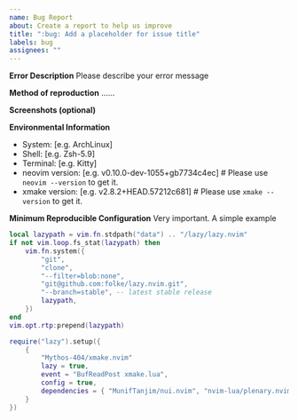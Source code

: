 ```yaml
---
name: Bug Report
about: Create a report to help us improve
title: ":bug: Add a placeholder for issue title"
labels: bug
assignees: ""
---
```


**Error Description**
Please describe your error message

**Method of reproduction**
......

**Screenshots (optional)**

**Environmental Information**

- System: [e.g. ArchLinux]
- Shell: [e.g. Zsh-5.9]
- Terminal: [e.g. Kitty]
- neovim version: [e.g. v0.10.0-dev-1055+gb7734c4ec] # Please use `neovim --version` to get it.
- xmake version: [e.g. v2.8.2+HEAD.57212c681] # Please use `xmake --version` to get it.

**Minimum Reproducible Configuration**
Very important.
A simple example

```lua
local lazypath = vim.fn.stdpath("data") .. "/lazy/lazy.nvim"
if not vim.loop.fs_stat(lazypath) then
	vim.fn.system({
		"git",
		"clone",
		"--filter=blob:none",
		"git@github.com:folke/lazy.nvim.git",
		"--branch=stable", -- latest stable release
		lazypath,
	})
end
vim.opt.rtp:prepend(lazypath)

require("lazy").setup({
    {
        "Mythos-404/xmake.nvim"
        lazy = true,
        event = "BufReadPost xmake.lua",
        config = true,
        dependencies = { "MunifTanjim/nui.nvim", "nvim-lua/plenary.nvim" },
    }
})
```
